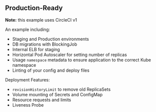 ## Production-Ready

**Note:** this example uses CircleCI v1

An example including:

* Staging and Production environments
* DB migrations with BlockingJob
* Internal ELB for staging
* Horizontal Pod Autoscaler for setting number of replicas
* Usage `namespace` metadata to ensure application to the correct Kube namespace
* Linting of your config and deploy files

Deployment Features:
* `revisionHistoryLimit` to remove old ReplicaSets
* Volume mounting of Secrets and ConfigMap
* Resource requests and limits
* Liveness Probe


